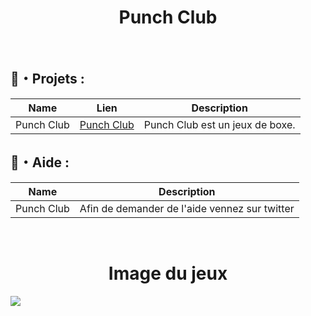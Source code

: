 <h1 align="center">Punch Club</h1>
<br>

  ## 🚩・Projets :
  | Name             | Lien                              | Description                                                            |
  |------------------|-----------------------------------|------------------------------------------------------------------------|
  | Punch Club       | [Punch Club](https://store.steampowered.com/app/394310/Punch_Club/)     | Punch Club est un jeux de boxe.                                        |
  
  
  ## 🌴・Aide :
  | Name             | Description                                       |
  |------------------|---------------------------------------------------|
  | Punch Club       | Afin de demander de l'aide vennez sur twitter     |
  
  <br> 
  <h1 align="center">Image du jeux</h1> 
  
  <img src="https://fs-prod-cdn.nintendo-europe.com/media/images/10_share_images/games_15/nintendo_switch_download_software_1/H2x1_NSwitchDS_PunchClub.jpg">
